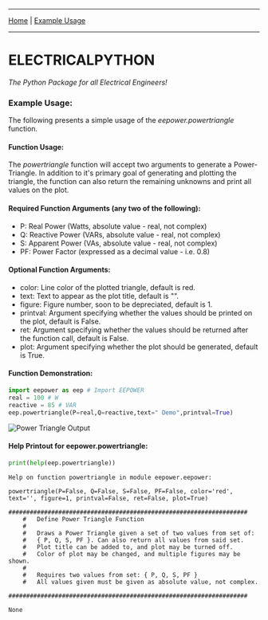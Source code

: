 
---

[Home](https://engineerjoe440.github.io/electrical-engineering-python/index)
 | 
[Example Usage](https://engineerjoe440.github.io/electrical-engineering-python/example)

---

# ELECTRICALPYTHON
*The Python Package for all Electrical Engineers!*

### Example Usage:
The following presents a simple usage of the *eepower.powertriangle* function.

#### Function Usage:
The *powertriangle* function will accept two arguments to generate a Power-Triangle. In addition to it's primary goal of generating and plotting the triangle, the function can also return the remaining unknowns and print all values on the plot.

#### Required Function Arguments (any two of the following):
- P: Real Power (Watts, absolute value - real, not complex)
- Q: Reactive Power (VARs, absolute value - real, not complex)
- S: Apparent Power (VAs, absolute value - real, not complex)
- PF: Power Factor (expressed as a decimal value - i.e. 0.8)

#### Optional Function Arguments:
- color: Line color of the plotted triangle, default is red.
- text: Text to appear as the plot title, default is "".
- figure: Figure number, soon to be depreciated, default is 1.
- printval: Argument specifying whether the values should be printed on the plot, default is False.
- ret: Argument specifying whether the values should be returned after the function call, default is False.
- plot: Argument specifying whether the plot should be generated, default is True.

#### Function Demonstration:


```python
import eepower as eep # Import EEPOWER
real = 100 # W
reactive = 85 # VAR
eep.powertriangle(P=real,Q=reactive,text=" Demo",printval=True)
```

![Power Triangle Output](https://raw.githubusercontent.com/engineerjoe440/electrical-engineering-python/master/docs/example_1.png)



#### Help Printout for eepower.powertriangle:


```python
print(help(eep.powertriangle))
```

    Help on function powertriangle in module eepower.eepower:
    
    powertriangle(P=False, Q=False, S=False, PF=False, color='red', text='', figure=1, printval=False, ret=False, plot=True)
        ###################################################################
        #   Define Power Triangle Function
        #
        #   Draws a Power Triangle given a set of two values from set of:
        #   { P, Q, S, PF }. Can also return all values from said set.
        #   Plot title can be added to, and plot may be turned off.
        #   Color of plot may be changed, and multiple figures may be shown.
        #
        #   Requires two values from set: { P, Q, S, PF }
        #   All values given must be given as absolute value, not complex.
        ###################################################################
    
    None
    


